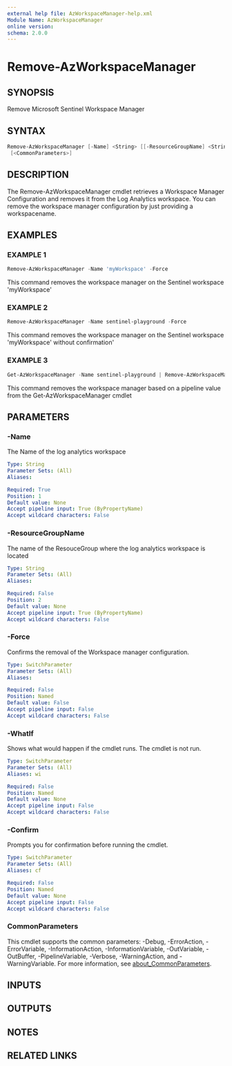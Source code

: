 ```yaml
---
external help file: AzWorkspaceManager-help.xml
Module Name: AzWorkspaceManager
online version:
schema: 2.0.0
---
```


# Remove-AzWorkspaceManager

## SYNOPSIS
Remove Microsoft Sentinel Workspace Manager

## SYNTAX

```powershell
Remove-AzWorkspaceManager [-Name] <String> [[-ResourceGroupName] <String>] [-Force] [-WhatIf] [-Confirm]
 [<CommonParameters>]
```

## DESCRIPTION
The Remove-AzWorkspaceManager cmdlet retrieves a Workspace Manager Configuration and removes
it from the Log Analytics workspace.
You can remove the workspace manager configuration by
just providing a workspacename.

## EXAMPLES

### EXAMPLE 1
```powershell
Remove-AzWorkspaceManager -Name 'myWorkspace' -Force
```

This command removes the workspace manager on the Sentinel workspace 'myWorkspace'

### EXAMPLE 2
```powershell
Remove-AzWorkspaceManager -Name sentinel-playground -Force
```

This command removes the workspace manager on the Sentinel workspace 'myWorkspace' without confirmation'

### EXAMPLE 3
```powershell
Get-AzWorkspaceManager -Name sentinel-playground | Remove-AzWorkspaceManager -Force
```

This command removes the workspace manager based on a pipeline value from the Get-AzWorkspaceManager cmdlet

## PARAMETERS

### -Name
The Name of the log analytics workspace

```yaml
Type: String
Parameter Sets: (All)
Aliases:

Required: True
Position: 1
Default value: None
Accept pipeline input: True (ByPropertyName)
Accept wildcard characters: False
```

### -ResourceGroupName
The name of the ResouceGroup where the log analytics workspace is located

```yaml
Type: String
Parameter Sets: (All)
Aliases:

Required: False
Position: 2
Default value: None
Accept pipeline input: True (ByPropertyName)
Accept wildcard characters: False
```

### -Force
Confirms the removal of the Workspace manager configuration.

```yaml
Type: SwitchParameter
Parameter Sets: (All)
Aliases:

Required: False
Position: Named
Default value: False
Accept pipeline input: False
Accept wildcard characters: False
```

### -WhatIf
Shows what would happen if the cmdlet runs.
The cmdlet is not run.

```yaml
Type: SwitchParameter
Parameter Sets: (All)
Aliases: wi

Required: False
Position: Named
Default value: None
Accept pipeline input: False
Accept wildcard characters: False
```

### -Confirm
Prompts you for confirmation before running the cmdlet.

```yaml
Type: SwitchParameter
Parameter Sets: (All)
Aliases: cf

Required: False
Position: Named
Default value: None
Accept pipeline input: False
Accept wildcard characters: False
```

### CommonParameters
This cmdlet supports the common parameters: -Debug, -ErrorAction, -ErrorVariable, -InformationAction, -InformationVariable, -OutVariable, -OutBuffer, -PipelineVariable, -Verbose, -WarningAction, and -WarningVariable. For more information, see [about_CommonParameters](http://go.microsoft.com/fwlink/?LinkID=113216).

## INPUTS

## OUTPUTS

## NOTES

## RELATED LINKS
